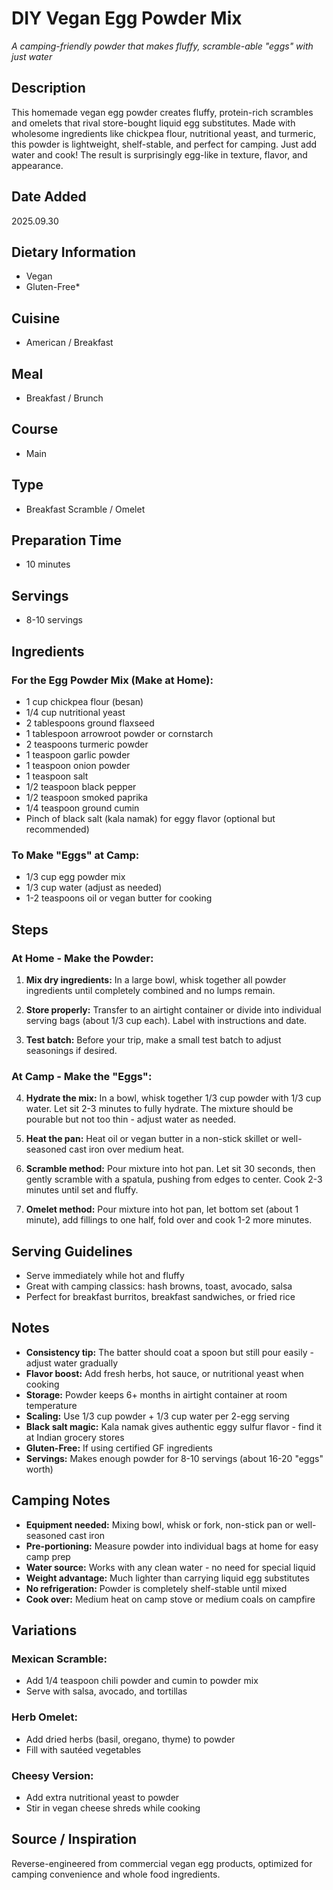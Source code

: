 # DIY Vegan Egg Powder Mix
*A camping-friendly powder that makes fluffy, scramble-able "eggs" with just water*

## Description
This homemade vegan egg powder creates fluffy, protein-rich scrambles and omelets that rival store-bought liquid egg substitutes. Made with wholesome ingredients like chickpea flour, nutritional yeast, and turmeric, this powder is lightweight, shelf-stable, and perfect for camping. Just add water and cook! The result is surprisingly egg-like in texture, flavor, and appearance.

## Date Added
2025.09.30

## Dietary Information
- Vegan
- Gluten-Free*

## Cuisine
- American / Breakfast

## Meal
- Breakfast / Brunch

## Course
- Main

## Type
- Breakfast Scramble / Omelet

## Preparation Time
- 10 minutes

## Servings
- 8-10 servings

## Ingredients
### For the Egg Powder Mix (Make at Home):
- 1 cup chickpea flour (besan)
- 1/4 cup nutritional yeast
- 2 tablespoons ground flaxseed
- 1 tablespoon arrowroot powder or cornstarch
- 2 teaspoons turmeric powder
- 1 teaspoon garlic powder
- 1 teaspoon onion powder
- 1 teaspoon salt
- 1/2 teaspoon black pepper
- 1/2 teaspoon smoked paprika
- 1/4 teaspoon ground cumin
- Pinch of black salt (kala namak) for eggy flavor (optional but recommended)

### To Make "Eggs" at Camp:
- 1/3 cup egg powder mix
- 1/3 cup water (adjust as needed)
- 1-2 teaspoons oil or vegan butter for cooking

## Steps
### At Home - Make the Powder:
1. **Mix dry ingredients:** In a large bowl, whisk together all powder ingredients until completely combined and no lumps remain.

2. **Store properly:** Transfer to an airtight container or divide into individual serving bags (about 1/3 cup each). Label with instructions and date.

3. **Test batch:** Before your trip, make a small test batch to adjust seasonings if desired.

### At Camp - Make the "Eggs":
4. **Hydrate the mix:** In a bowl, whisk together 1/3 cup powder with 1/3 cup water. Let sit 2-3 minutes to fully hydrate. The mixture should be pourable but not too thin - adjust water as needed.

5. **Heat the pan:** Heat oil or vegan butter in a non-stick skillet or well-seasoned cast iron over medium heat.

6. **Scramble method:** Pour mixture into hot pan. Let sit 30 seconds, then gently scramble with a spatula, pushing from edges to center. Cook 2-3 minutes until set and fluffy.

7. **Omelet method:** Pour mixture into hot pan, let bottom set (about 1 minute), add fillings to one half, fold over and cook 1-2 more minutes.

## Serving Guidelines
- Serve immediately while hot and fluffy
- Great with camping classics: hash browns, toast, avocado, salsa
- Perfect for breakfast burritos, breakfast sandwiches, or fried rice

## Notes
- **Consistency tip:** The batter should coat a spoon but still pour easily - adjust water gradually
- **Flavor boost:** Add fresh herbs, hot sauce, or nutritional yeast when cooking
- **Storage:** Powder keeps 6+ months in airtight container at room temperature
- **Scaling:** Use 1/3 cup powder + 1/3 cup water per 2-egg serving
- **Black salt magic:** Kala namak gives authentic eggy sulfur flavor - find it at Indian grocery stores
- **Gluten-Free:** If using certified GF ingredients
- **Servings:** Makes enough powder for 8-10 servings (about 16-20 "eggs" worth)

## Camping Notes
- **Equipment needed:** Mixing bowl, whisk or fork, non-stick pan or well-seasoned cast iron
- **Pre-portioning:** Measure powder into individual bags at home for easy camp prep
- **Water source:** Works with any clean water - no need for special liquid
- **Weight advantage:** Much lighter than carrying liquid egg substitutes
- **No refrigeration:** Powder is completely shelf-stable until mixed
- **Cook over:** Medium heat on camp stove or medium coals on campfire

## Variations
### Mexican Scramble:
- Add 1/4 teaspoon chili powder and cumin to powder mix
- Serve with salsa, avocado, and tortillas

### Herb Omelet:
- Add dried herbs (basil, oregano, thyme) to powder
- Fill with sautéed vegetables

### Cheesy Version:
- Add extra nutritional yeast to powder
- Stir in vegan cheese shreds while cooking

## Source / Inspiration
Reverse-engineered from commercial vegan egg products, optimized for camping convenience and whole food ingredients.